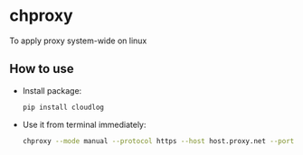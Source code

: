 # chproxy

To apply proxy system-wide on linux

## How to use

* Install package: 
  
	```bash
	pip install cloudlog
	```

* Use it from terminal immediately:

	```bash
	chproxy --mode manual --protocol https --host host.proxy.net --port proxy_port
	```	

